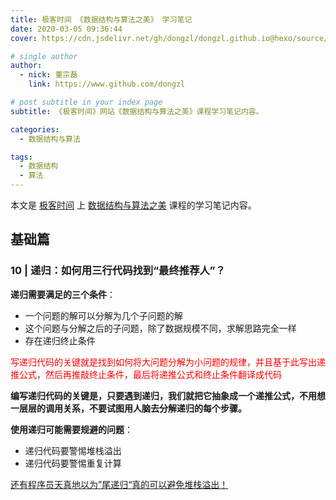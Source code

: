 ```yaml
---
title: 极客时间 《数据结构与算法之美》 学习笔记
date: 2020-03-05 09:36:44
cover: https://cdn.jsdelivr.net/gh/dongzl/dongzl.github.io@hexo/source/images/cover/algorithms.png

# single author
author:
  - nick: 董宗磊
    link: https://www.github.com/dongzl

# post subtitle in your index page
subtitle: 《极客时间》网站《数据结构与算法之美》课程学习笔记内容。

categories: 
  - 数据结构与算法

tags: 
  - 数据结构
  - 算法
---
```


本文是 [极客时间](https://time.geekbang.org/) 上 [数据结构与算法之美](https://time.geekbang.org/column/intro/126) 课程的学习笔记内容。

<!-- more -->

## 基础篇

### 10 | 递归：如何用三行代码找到“最终推荐人”？

**递归需要满足的三个条件**：
- 一个问题的解可以分解为几个子问题的解
- 这个问题与分解之后的子问题，除了数据规模不同，求解思路完全一样
- 存在递归终止条件

<font color="red">写递归代码的关键就是找到如何将大问题分解为小问题的规律，并且基于此写出递推公式，然后再推敲终止条件，最后将递推公式和终止条件翻译成代码</font>

**编写递归代码的关键是，只要遇到递归，我们就把它抽象成一个递推公式，不用想一层层的调用关系，不要试图用人脑去分解递归的每个步骤。**

**使用递归可能需要规避的问题**：
- 递归代码要警惕堆栈溢出
- 递归代码要警惕重复计算

[还有程序员天真地以为”尾递归“真的可以避免堆栈溢出！](https://mp.weixin.qq.com/s/Ki3WN2AJ5HhxxmaQ0lVh3Q)

